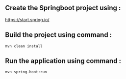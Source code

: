 ## Create the Springboot project using :
https://start.spring.io/

## Build the project using command :
``` 
mvn clean install
```

## Run the application using command :
``` 
mvn spring-boot:run
```